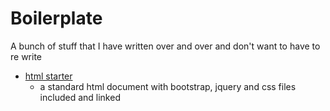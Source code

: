 # Boilerplate


 A bunch of stuff that I have written over and over and don't want to have to re write

 - [html starter](./standard_html)
    - a standard html document with bootstrap, jquery and css files included and linked
